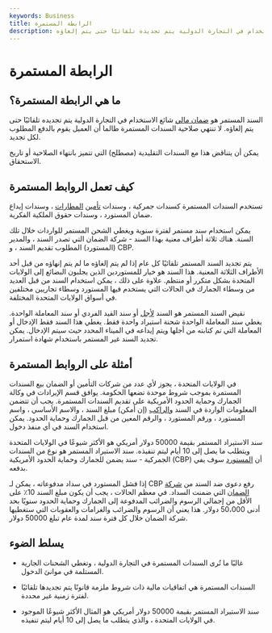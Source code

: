 ```yaml
---
keywords: Business
title: الرابطة المستمرة
description: السند المستمر هو ضمان مالي شائع الاستخدام في التجارة الدولية يتم تجديده تلقائيًا حتى يتم إلغاؤه.
---
```


# الرابطة المستمرة
## ما هي الرابطة المستمرة؟

السند المستمر هو [ضمان مالي](/financial-guarantee) شائع الاستخدام في التجارة الدولية يتم تجديده تلقائيًا حتى يتم إلغاؤه. لا تنتهي صلاحية السندات المستمرة طالما أن العميل يقوم بالدفع المطلوب لكل تجديد.

يمكن أن يتناقض هذا مع السندات التقليدية (مصطلح) التي تتميز بانتهاء الصلاحية أو تاريخ الاستحقاق.

## كيف تعمل الروابط المستمرة

تستخدم السندات المستمرة كسندات جمركية ، وسندات [تأمين](/airport-revenue-bond) [المطارات](/airport-revenue-bond) ، وسندات إيداع ضمان المستورد ، وسندات حقوق الملكية الفكرية.

يمكن استخدام سند مستمر لفترة سنوية ويغطي الشحن المستمر للواردات خلال تلك السنة. هناك ثلاثة أطراف معنية بهذا السند - شركة الضمان التي تصدر السند ، والمدير (المستورد) المطلوب تقديم السند ، و CBP.

يتم تجديد السند المستمر تلقائيًا كل عام إذا لم يتم إلغاؤه ما لم يتم إنهاؤه من قبل أحد الأطراف الثلاثة المعنية. هذا السند هو خيار للمستوردين الذين يجلبون البضائع إلى الولايات المتحدة بشكل متكرر أو منتظم. علاوة على ذلك ، يمكن استخدام السند من قبل العديد من وسطاء الجمارك في الحالات التي يستخدم فيها المستورد وسطاء تجاريين مختلفين في أسواق الولايات المتحدة المختلفة.

نقيض السند المستمر هو السند [لأجل](/termbond) أو سند القيد الفردي أو سند المعاملة الواحدة. يغطي سند المعاملة الواحدة شحنة استيراد واحدة فقط. يغطي هذا السند فقط الإدخال أو المعاملة التي تم كتابته من أجلها ويتم إيداعه في الميناء المحدد حيث سيتم الإدخال. يمكن تجديد السند غير المستمر باستخدام شهادة استمرار.

## أمثلة على الروابط المستمرة

في الولايات المتحدة ، يجوز لأي عدد من شركات التأمين أو الضمان بيع السندات المستمرة بموجب شروط موحدة تضعها الحكومة. يوافق قسم الإيرادات في وكالة الجمارك وحماية الحدود الأمريكية على تقديم السندات المستمرة. يجب أن تتضمن المعلومات الواردة في السند [والراكب](/rider) (إن أمكن) مبلغ السند ، والاسم الأساسي ، واسم المستورد ، ورقم المستورد ، والرقم المعين من قبل الجمارك وحماية الحدود. يمكن استخدام السند في أي منفذ دخول.

سند الاستيراد المستمر بقيمة 50000 دولار أمريكي هو الأكثر شيوعًا في الولايات المتحدة ويتطلب ما يصل إلى 10 أيام ليتم تنفيذه. سند الاستيراد المستمر هو نوع من السندات الجمركية - سند يضمن للجمارك وحماية الحدود الأمريكية (CBP) أن [المستورد](/import) سوف يفي بدفعه.

إذا فشل المستورد في سداد مدفوعاته ، يمكن لـ CBP رفع دعوى ضد السند من [شركة الضمان](/surety) التي ضمنت السداد. في معظم الحالات ، يجب أن يكون مبلغ السند 10٪ على الأقل من إجمالي الرسوم والضرائب المدفوعة إلى الجمارك وحماية الحدود سنويًا بحد أدنى 50،000 دولار. هذا يعني أن الرسوم والضرائب والغرامات والعقوبات التي ستغطيها شركة الضمان خلال كل فترة سند لمدة عام تبلغ 50000 دولار.

## يسلط الضوء

- غالبًا ما تُرى السندات المستمرة في التجارة الدولية ، وتغطي الشحنات الجارية المستلمة في موانئ الدخول.

- السندات المستمرة هي اتفاقيات مالية ذات شروط ملزمة قانونًا يتم تجديدها تلقائيًا لفترة زمنية غير محددة.

- سند الاستيراد المستمر بقيمة 50000 دولار أمريكي هو المثال الأكثر شيوعًا الموجود في الولايات المتحدة ، والذي يتطلب ما يصل إلى 10 أيام ليتم تنفيذه.

